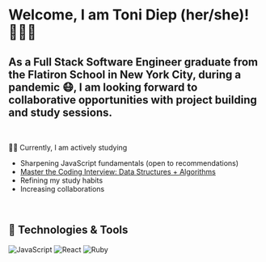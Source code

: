 # Welcome, I am Toni Diep (her/she)! 👩🏻‍🏫 

<h2>As a Full Stack Software Engineer graduate from the Flatiron School in New York City, during a pandemic 😷, I am looking forward to collaborative opportunities with project building and study sessions.</h2>
<br>

✍🏼 Currently, I am actively studying
- Sharpening JavaScript fundamentals (open to recommendations)
- [Master the Coding Interview: Data Structures + Algorithms](https://www.udemy.com/course/master-the-coding-interview-data-structures-algorithms/)
- Refining my study habits
- Increasing collaborations 

<br>
<h2>🔧 Technologies & Tools</h2>

![JavaScript](https://img.shields.io/badge/JavaScript-F7DF1E?style=for-the-badge&logo=javascript&logoColor=black)      ![React](https://img.shields.io/static/v1?logo=react&message=REACT&label=&style=for-the-badge&color=61DAFB&logoColor=black)  ![Ruby](	https://img.shields.io/badge/Ruby-CC342D?style=for-the-badge&logo=ruby&logoColor=white)

